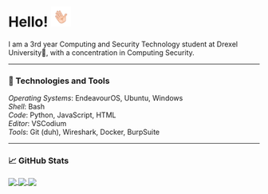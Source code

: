 # Hello! <img src="https://raw.githubusercontent.com/johnnyjoxenfree/johnnyjoxenfree/master/wave.gif" width="40px">
I am a 3rd year Computing and Security Technology student at Drexel University🐉, with a  concentration in Computing Security.

---
### 🔧 Technologies and Tools

*Operating Systems*: EndeavourOS, Ubuntu, Windows   
*Shell*: Bash  
*Code*: Python, JavaScript, HTML  
*Editor*: VSCodium  
*Tools*: Git (duh), Wireshark, Docker, BurpSuite

---
### 📈 GitHub Stats

<div class="center" width="100%">
    <a href="https://github.com/johnnyjoxenfree/johnnyjoxenfree">
    <img align="center" src="https://github-readme-stats.vercel.app/api?username=johnnyjoxenfree&show_icons=true&theme=merko" />
    </a>
    <a href="https://github.com/johnnyjoxenfree/johnnyjoxenfree">
    <img align="center" src="https://github-readme-stats.vercel.app/api/top-langs/?username=johnnyjoxenfree&exclude_repo=newsBot,todo-app,website,meal-maker,portfoliowebsite,assman,eat-harmony&theme=merko" />
    </a>
    <a href="https://github.com/johnnyjoxenfree/CLIpher">
    <img align="center" src="https://github-readme-stats.vercel.app/api/pin/?username=johnnyjoxenfree&repo=CLIpher&theme=merko" />
    </a>
</div>

<style>
    .center {
  display: block;
  margin-left: auto;
  margin-right: auto;
}
</style>